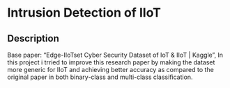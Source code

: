 <h1>Intrusion Detection of IIoT</h1>

<h2>Description</h2>
Base paper: “Edge-IIoTset Cyber Security Dataset of IoT & IIoT | Kaggle”, In this project i trried to improve this research paper by making the dataset more generic for IIoT and achieving better accuracy as compared to the original paper in both binary-class and multi-class classification.
<br />

<!--
 ```diff
- text in red
+ text in green
! text in orange
# text in gray
@@ text in purple (and bold)@@
```
--!>
